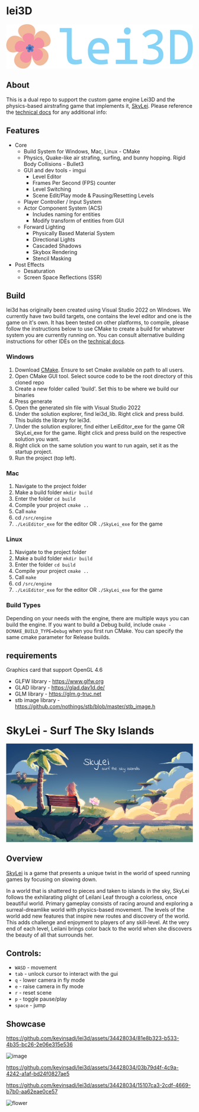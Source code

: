 # lei3D
![lei3d logo](screenshots/lei.png)

## About
This is a dual repo to support the custom game engine Lei3D and the physics-based airstrafing game that implements it, [SkyLei](https://docs.google.com/document/d/1Ktms7R8Q_NFXl61THuaZg5ugdS3S1yB7YlfEAdG3e6E/edit). Please reference the [technical docs](https://docs.google.com/document/d/1xWzLR5w1hAfVA2lAmUGGxLnd27bZAXDg0xyif3sXK6A/edit?usp=sharing) for any additional info: 

## Features
* Core
  * Build System for Windows, Mac, Linux - CMake
  * Physics, Quake-like air strafing, surfing, and bunny hopping. Rigid Body Collisions - Bullet3
  * GUI and dev tools - imgui
    * Level Editor
    * Frames Per Second (FPS) counter
    * Level Switching
    * Scene Edit/Play mode & Pausing/Resetting Levels
  * Player Controller / Input System
  * Actor Component System (ACS)
    * Includes naming for entities
    * Modify transform of entities from GUI
  * Forward Lighting 
    * Physically Based Material System
    * Directional Lights
    * Cascaded Shadows
    * Skybox Rendering
    * Stencil Masking
* Post Effects
  * Desaturation 
  * Screen Space Reflections (SSR)

## Build

lei3d has originally been created using Visual Studio 2022 on Windows. We currently have two build targets, one contains the level editor and one is the game on it's own. It has been tested on other platforms, to compile, please follow the instructions below to use CMake to create a build for whatever system you are currently running on. You can consult alternative building instructions for other IDEs on the [technical docs](https://docs.google.com/document/d/1xWzLR5w1hAfVA2lAmUGGxLnd27bZAXDg0xyif3sXK6A/edit?usp=sharing).

### Windows
1) Download [CMake](https://cmake.org/download/). Ensure to set Cmake available on path to all users.
2) Open CMake GUI tool. Select source code to be the root directory of this cloned repo
3) Create a new folder called 'build'. Set this to be where we build our binaries
4) Press generate
5) Open the generated sln file with Visual Studio 2022
6) Under the solution explorer, find lei3d_lib. Right click and press build. This builds the library for lei3d.
7) Under the solution explorer, find either LeiEditor_exe for the game OR SkyLei_exe for the game. Right click and press build on the respective solution you want. 
8) Right click on the same solution you want to run again, set it as the startup project. 
9) Run the project (top left).

### Mac
1) Navigate to the project folder
2) Make a build folder `mkdir build`  
3) Enter the folder `cd build`
4) Compile your project `cmake ..`
5) Call `make`
6) cd `/src/engine`
7) `./LeiEditor_exe` for the editor OR `./SkyLei_exe` for the game

### Linux
1) Navigate to the project folder
2) Make a build folder `mkdir build`  
3) Enter the folder `cd build`
4) Compile your project `cmake ..`
5) Call `make`
6) cd `/src/engine`
7) `./LeiEditor_exe` for the editor OR `./SkyLei_exe` for the game

### Build Types
Depending on your needs with the engine, there are multiple ways you can build the engine. If you want to build a Debug build, include 
`cmake -DCMAKE_BUILD_TYPE=Debug` when you first run CMake. You can specify the same cmake parameter for Release builds. 

## requirements
Graphics card that support OpenGL 4.6

* GLFW library - https://www.glfw.org
* GLAD library - https://glad.dav1d.de/
* GLM library - https://glm.g-truc.net
* stb image library - https://github.com/nothings/stb/blob/master/stb_image.h

# SkyLei - Surf The Sky Islands
![SkyLei logo](screenshots/SkyLei.png)

## Overview
[SkyLei](https://docs.google.com/document/d/1Ktms7R8Q_NFXl61THuaZg5ugdS3S1yB7YlfEAdG3e6E/edit) is a game that presents a unique twist in the world of speed running games by focusing on slowing down.

In a world that is shattered to pieces and taken to islands in the sky, SkyLei follows the exhilarating plight of Leilani Leaf through a colorless, once beautiful world. Primary gameplay consists of racing around and exploring a surreal-dreamlike world with physics-based movement. The levels of the world add new features that inspire new routes and discovery of the world. This adds challenge and enjoyment to players of any skill-level. At the very end of each level, Leilani brings color back to the world when she discovers the beauty of all that surrounds her. 


## Controls:
* `WASD` - movement 
* `tab` - unlock cursor to interact with the gui
* `q` - lower camera in fly mode
* `e` - raise camera in fly mode
* `r` - reset scene
* `p` - toggle pause/play
* `space` - jump



## Showcase


https://github.com/kevinsadi/lei3d/assets/34428034/81e8b323-b533-4b35-bc26-2e06e315e536

![image](https://github.com/kevinsadi/lei3d/assets/34428034/a5e09d77-9d18-467e-a7a4-339d13dfaf77)

https://github.com/kevinsadi/lei3d/assets/34428034/03b79d4f-4c9a-4242-a1af-bd24f0827ae5

https://github.com/kevinsadi/lei3d/assets/34428034/15107ca3-2cdf-4669-b7b0-aa62eae0ce57

![flower](https://github.com/kevinsadi/lei3d/assets/34428034/8f9e54b2-131e-4795-9572-e02b30ef7543)
